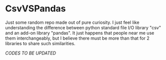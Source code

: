 # CsvVSPandas

Just some random repo made out of pure curiosity. I just feel like understanding the difference between python standard file I/O library "csv" and an add-on library "pandas". It just happens that people near me use them interchangeably, but I believe there must be more than that for 2 libraries to share such similarities.

<i> CODES TO BE UPDATED
